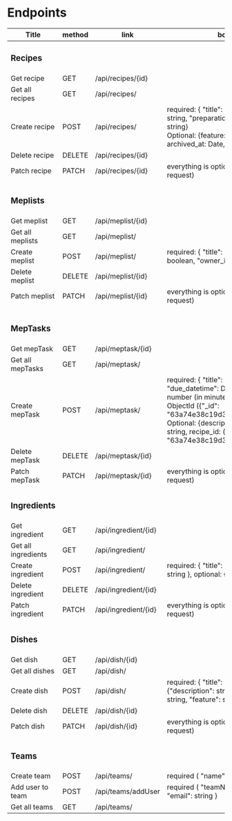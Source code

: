 # Endpoints

| Title               | method | link                 | body                                                                                                                                                                                                                                              |
|---------------------|--------|----------------------|---------------------------------------------------------------------------------------------------------------------------------------------------------------------------------------------------------------------------------------------------|
| <h3> Recipes        |        |                      |                                                                                                                                                                                                                                                   |
| Get recipe          | GET    | /api/recipes/{id}    |                                                                                                                                                                                                                                                   |
| Get all recipes     | GET    | /api/recipes/        |                                                                                                                                                                                                                                                   |
| Create recipe       | POST   | /api/recipes/        | required: { "title": string, "volume": string, "preparation": string, "unit": string}<br/> Optional: {feature: string, archived_at: Date, deleted_at: Date}                                                                                       |
| Delete recipe       | DELETE | /api/recipes/{id}    |                                                                                                                                                                                                                                                   |
| Patch  recipe       | PATCH  | /api/recipes/{id}    | everything is optional (check create request)                                                                                                                                                                                                     |
|                     |        |                      |                                                                                                                                                                                                                                                   |
 | <h3> Meplists       |        |                      |                                                                                                                                                                                                                                                   | 
| Get meplist         | GET    | /api/meplist/{id}    |                                                                                                                                                                                                                                                   |
| Get all meplists    | GET    | /api/meplist/        |                                                                                                                                                                                                                                                   |
| Create meplist      | POST   | /api/meplist/        | required: { "title": string, "active": boolean, "owner_id": string (user id)                                                                                                                                                                      |
| Delete meplist      | DELETE | /api/meplist/{id}    |                                                                                                                                                                                                                                                   |
| Patch  meplist      | PATCH  | /api/meplist/{id}    | everything is optional (check create request)                                                                                                                                                                                                     | 
|                     |        |                      |                                                                                                                                                                                                                                                   |
|                     |        |                      |                                                                                                                                                                                                                                                   |
 | <h3> MepTasks       |        |                      |                                                                                                                                                                                                                                                   |                                                                                                                                                                    
| Get mepTask         | GET    | /api/meptask/{id}    |                                                                                                                                                                                                                                                   |
| Get all mepTasks    | GET    | /api/meptask/        |                                                                                                                                                                                                                                                   |
| Create mepTask      | POST   | /api/meptask/        | required: { "title": string, "due_datetime": Date, "duration": number (in minutes), mepList_id: ObjectId ({"_id": "63a74e38c19d3604d7145baa"})} Optional: {description: string, status: string, recipe_id: ({"_id": "63a74e38c19d3604d7145baa"})} |
| Delete mepTask      | DELETE | /api/meptask/{id}    |                                                                                                                                                                                                                                                   |
| Patch  mepTask      | PATCH  | /api/meptask/{id}    | everything is optional (check create request)                                                                                                                                                                                                     |
|                     |        |                      |                                                                                                                                                                                                                                                   |
| <h3> Ingredients    |        |                      |                                                                                                                                                                                                                                                   |                                                         
| Get ingredient      | GET    | /api/ingredient/{id} |                                                                                                                                                                                                                                                   |
| Get all ingredients | GET    | /api/ingredient/     |                                                                                                                                                                                                                                                   |
| Create ingredient   | POST   | /api/ingredient/     | required: { "title": string, "unit": string }, optional: {"allergy": string}                                                                                                                                                                      |
| Delete ingredient   | DELETE | /api/ingredient/{id} |                                                                                                                                                                                                                                                   |
| Patch  ingredient   | PATCH  | /api/ingredient/{id} | everything is optional (check create request)                                                                                                                                                                                                     |                                                                                                                                                                                                                                                   
|                     |        |                      |                                                                                                                                                                                                                                                   |
| <h3> Dishes         |        |                      |                                                                                                                                                                                                                                                   |
| Get dish            | GET    | /api/dish/{id}       |                                                                                                                                                                                                                                                   |
| Get all dishes      | GET    | /api/dish/           |                                                                                                                                                                                                                                                   |
| Create dish         | POST   | /api/dish/           | required: { "title": string }, optional: {"description": string, "image": string, "feature": string}                                                                                                                                              |
| Delete dish         | DELETE | /api/dish/{id}       |                                                                                                                                                                                                                                                   |
| Patch  dish         | PATCH  | /api/dish/{id}       | everything is optional (check create request)                                                                                                                                                                                                     |
|                     |        |                      |                                                                                                                                                                                                                                                   |
| <h3> Teams          |        |                      |                                                                                                                                                                                                                                                   |
| Create team         | POST   | /api/teams/          | required ( "name": string }                                                                                                                                                                                                                       |
| Add user to team    | POST   | /api/teams/addUser   | required ( "teamName": string, "email": string }                                                                                                                                                                                                  |
| Get all teams       | GET    | /api/teams/          |                                                                                                                                                                                                                                                   |                                                                                                                                                                                                                                              
